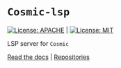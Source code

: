 # `Cosmic-lsp`
[![License: APACHE](https://img.shields.io/badge/License-Apache_2.0-blue.svg)](https://opensource.org/licenses/Apache-2.0) |
[![License: MIT](https://img.shields.io/badge/License-MIT-yellow.svg)](https://opensource.org/licenses/MIT)

LSP server for `Cosmic`

[Read the docs](https://www.cosmic-lang.org) |
[Repositories](https://www.github.com/cosmic-lang/cosmic)
